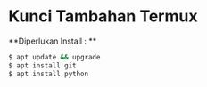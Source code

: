 # Kunci Tambahan Termux
**Diperlukan Install : **
```bash
$ apt update && upgrade
$ apt install git
$ apt install python
```
